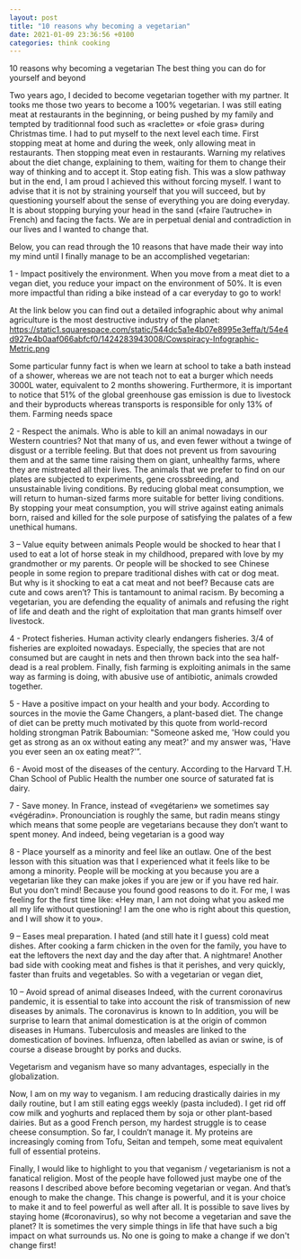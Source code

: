 ```yaml
---
layout: post
title: "10 reasons why becoming a vegetarian"
date: 2021-01-09 23:36:56 +0100
categories: think cooking
---
```


10 reasons why becoming a vegetarian
The best thing you can do for yourself and beyond

Two years ago, I decided to become vegetarian together with my partner. It tooks me those two years to become a 100% vegetarian. I was still eating meat at restaurants in the beginning, or being pushed by my family and tempted by traditionnal food such as «raclette» or «foie gras» during Christmas time. I had to put myself to the next level each time. First stopping meat at home and during the week, only allowing meat in restaurants. Then stopping meat even in restaurants. Warning my relatives about the diet change, explaining to them, waiting for them to change their way of thinking and to accept it. Stop eating fish.
This was a slow pathway but in the end, I am proud I achieved this without forcing myself. I want to advise that it is not by straining yourself that you will succeed, but by questioning yourself about the sense of everything you are doing everyday. It is about stopping burying your head in the sand («faire l’autruche» in French) and facing the facts. We are in perpetual denial and contradiction in our lives and I wanted to change that.

Below, you can read through the 10 reasons that have made their way into my mind until I finally manage to be an accomplished vegetarian:

1 - Impact positively the environment.
When you move from a meat diet to a vegan diet, you reduce your impact on the environment of 50%. It is even more impactful than riding a bike instead of a car everyday to go to work!

At the link below you can find out a detailed infographic about why animal agriculture is the most destructive industry of the planet:
https://static1.squarespace.com/static/544dc5a1e4b07e8995e3effa/t/54e4d927e4b0aaf066abfcf0/1424283943008/Cowspiracy-Infographic-Metric.png

Some particular funny fact is when we learn at school to take a bath instead of a shower, whereas we are not teach not to eat a burger which needs 3000L water, equivalent to 2 months showering. Furthermore, it is important to notice that 51% of the global greenhouse gas emission is due to livestock and their byproducts whereas transports is responsible for only 13% of them. Farming needs space

2 - Respect the animals.
Who is able to kill an animal nowadays in our Western countries? Not that many of us, and even fewer without a twinge of disgust or a terrible feeling. But that does not prevent us from savouring them and at the same time raising them on giant, unhealthy farms, where they are mistreated all their lives. The animals that we prefer to find on our plates are subjected to experiments, gene crossbreeding, and unsustainable living conditions. By reducing global meat consumption, we will return to human-sized farms more suitable for better living conditions. By stopping your meat consumption, you will strive against eating animals born, raised and killed for the sole purpose of satisfying the palates of a few unethical humans.

3 – Value equity between animals
People would be shocked to hear that I used to eat a lot of horse steak in my childhood, prepared with love by my grandmother or my parents. Or people will be shocked to see Chinese people in some region to prepare traditional dishes with cat or dog meat. But why is it shocking to eat a cat meat and not beef? Because cats are cute and cows aren’t? This is tantamount to animal racism. By becoming a vegetarian, you are defending the equality of animals and refusing the right of life and death and the right of exploitation that man grants himself over livestock.

4 - Protect fisheries.
Human activity clearly endangers fisheries. 3/4 of fisheries are exploited nowadays. Especially, the species that are not consumed but are caught in nets and then thrown back into the sea half-dead is a real problem. Finally, fish farming is exploiting animals in the same way as farming is doing, with abusive use of antibiotic, animals crowded together.

5 - Have a positive impact on your health and your body.
According to sources in the movie the Game Changers, a plant-based diet.
The change of diet can be pretty much motivated by this quote from world-record holding strongman Patrik Baboumian: "Someone asked me, 'How could you get as strong as an ox without eating any meat?' and my answer was, 'Have you ever seen an ox eating meat?'”.

6 - Avoid most of the diseases of the century.
According to the Harvard T.H. Chan School of Public Health the number one source of saturated fat is dairy.

7 - Save money.
In France, instead of «vegétarien» we sometimes say «végéradin». Pronounciation is roughly the same, but radin means stingy which means that some people are vegetarians because they don’t want to spent money. And indeed, being vegetarian is a good way

8 - Place yourself as a minority and feel like an outlaw.
One of the best lesson with this situation was that I experienced what it feels like to be among a minority. People will be mocking at you because you are a vegetarian like they can make jokes if you are jew or if you have red hair. But you don’t mind! Because you found good reasons to do it. For me, I was feeling for the first time like: «Hey man, I am not doing what you asked me all my life without questioning! I am the one who is right about this question, and I will show it to you».

9 – Eases meal preparation.
I hated (and still hate it I guess) cold meat dishes. After cooking a farm chicken in the oven for the family, you have to eat the leftovers the next day and the day after that. A nightmare! Another bad side with cooking meat and fishes is that it perishes, and very quickly, faster than fruits and vegetables. So with a vegetarian or vegan diet,

10 – Avoid spread of animal diseases
Indeed, with the current coronavirus pandemic, it is essential to take into account the risk of transmission of new diseases by animals. The coronavirus is known to In addition, you will be surprise to learn that animal domestication is at the origin of common diseases in Humans. Tuberculosis and measles are linked to the domestication of bovines. Influenza, often labelled as avian or swine, is of course a disease brought by porks and ducks.

Vegetarism and veganism have so many advantages, especially in the globalization.

Now, I am on my way to veganism. I am reducing drastically dairies in my daily routine, but I am still eating eggs weekly (pasta included). I get rid off cow milk and yoghurts and replaced them by soja or other plant-based dairies. But as a good French person, my hardest struggle is to cease cheese consumption. So far, I couldn’t manage it. My proteins are increasingly coming from Tofu, Seitan and tempeh, some meat equivalent full of essential proteins.

Finally, I would like to highlight to you that veganism / vegetarianism is not a fanatical religion. Most of the people have followed just maybe one of the reasons I described above before becoming vegetarian or vegan. And that’s enough to make the change. This change is powerful, and it is your choice to make it and to feel powerful as well after all. It is possible to save lives by staying home (#coronavirus), so why not become a vegetarian and save the planet? It is sometimes the very simple things in life that have such a big impact on what surrounds us. No one is going to make a change if we don't change first!
